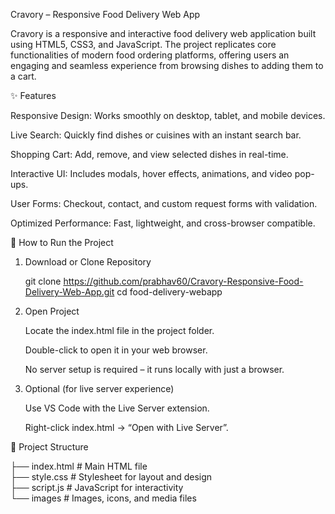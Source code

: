 Cravory – Responsive Food Delivery Web App

Cravory is a responsive and interactive food delivery web application built using HTML5, CSS3, and JavaScript. The project replicates core functionalities of modern food ordering platforms, offering users an engaging and seamless experience from browsing dishes to adding them to a cart.


✨ Features

Responsive Design: Works smoothly on desktop, tablet, and mobile devices.

Live Search: Quickly find dishes or cuisines with an instant search bar.

Shopping Cart: Add, remove, and view selected dishes in real-time.

Interactive UI: Includes modals, hover effects, animations, and video pop-ups.

User Forms: Checkout, contact, and custom request forms with validation.

Optimized Performance: Fast, lightweight, and cross-browser compatible.


🚀 How to Run the Project

1) Download or Clone Repository

   git clone https://github.com/prabhav60/Cravory-Responsive-Food-Delivery-Web-App.git
   cd food-delivery-webapp

2) Open Project

   Locate the index.html file in the project folder.

   Double-click to open it in your web browser.

   No server setup is required – it runs locally with just a browser.

3) Optional (for live server experience)

   Use VS Code with the Live Server extension.

   Right-click index.html → “Open with Live Server”.


📂 Project Structure

├── index.html        # Main HTML file  
├── style.css         # Stylesheet for layout and design  
├── script.js         # JavaScript for interactivity  
└── images            # Images, icons, and media files  



